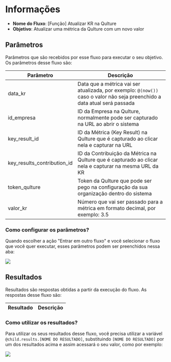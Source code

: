 # Informações

- **Nome do Fluxo**: [Função] Atualizar KR na Qulture
- **Objetivo**: Atualizar uma métrica da Qulture com um novo valor

## Parâmetros

Parâmetros que são recebidos por esse fluxo para executar o seu objetivo. Os parâmetros desse fluxo são:

| Parâmetro                    | Descrição                                                                                                                 |
|------------------------------|---------------------------------------------------------------------------------------------------------------------------|
| data_kr                      | Data que a métrica vai ser atualizada, por exemplo: `@(now())` caso o valor não seja preenchido a data atual será passada |
| id_empresa                   | ID da Empresa na Qulture, normalmente pode ser capturado na URL ao abrir o sistema                                        |
| key_result_id                | ID da Métrica (Key Result) na Qulture que é capturado ao clicar nela e capturar na URL                                    |
| key_results_contribution_id  | ID da Contribuição da Métrica na Qulture que é capturado ao clicar nela e capturar na mesma URL da KR                     |
| token_qulture                | Token da Qulture que pode ser pego na configuração da sua organização dentro do sistema                                   |
| valor_kr                     | Número que vai ser passado para a métrica em formato decimal, por exemplo: 3.5                                            |

### Como configurar os parâmetros?

Quando escolher a ação "Entrar em outro fluxo" e você selecionar o fluxo que você quer executar, esses parâmetros podem ser preenchidos nessa aba:

<img src="https://github.com/weni-ai/hands-on/blob/main/assets/img/parametros.png?raw=true" data-canonical-src="https://github.com/weni-ai/hands-on/blob/main/assets/img/parametros.png?raw=true"/>

## Resultados

Resultados são respostas obtidas a partir da execução do fluxo. As respostas desse fluxo são:

| Resultado               | Descrição                   |
|-------------------------|-----------------------------|

### Como utilizar os resultados?

Para utilizar os seus resultados desse fluxo, você precisa utilizar a variável `@child.results.[NOME DO RESULTADO]`, substituindo `[NOME DO RESULTADO]` por um dos resultados acima e assim acessará o seu valor, como por exemplo:

<img src="https://github.com/weni-ai/hands-on/blob/main/assets/img/resultados.png?raw=true" data-canonical-src="https://github.com/weni-ai/hands-on/blob/main/assets/img/resultados.png?raw=true"/>
